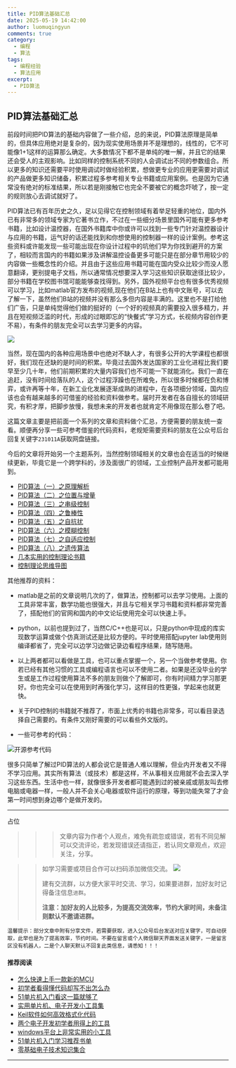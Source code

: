 ```yaml
---
title: PID算法基础汇总
date: 2025-05-19 14:42:00
author: luomuqingyun
comments: true
category:
  - 编程
  - 算法
tags:
  - 编程经验
  - 算法应用
excerpt:
  - PID算法
---
```

## PID算法基础汇总

前段时间把PID算法的基础内容做了一些介绍，总的来说，PID算法原理是简单的，但具体应用绝对是复杂的，因为现实使用场景并不是理想的，线性的，它不可能像1+1这样的运算那么确定。大多数情况下都不是单纯的唯一解，并且它的结果还会受人的主观影响。比如同样的控制系统不同的人会调试出不同的参数组合。所以更多的知识还需要平时使用调试时做经验积累，想做更专业的应用更需要对调试的产品做更多知识储备，积累过程多参考相关专业书籍或应用案例。也是因为它通常没有绝对的标准结果，所以若是刚接触它也完全不要被它的概念吓唬了，按一定的规则放心去调试就好了。

PID算法已有百年历史之久，足以见得它在控制领域有着举足轻重的地位，国内外已有非常多的领域专家为它著书立作，不过在一些细分场景里国外可能有更多参考书籍，比如设计温控器，在国外书籍库中你或许可以找到一些专门针对温控器设计与应用的书籍，运气好的话还能找到和你想使用的控制器一样的设计案例。参考这些资料或许能发现一些可能出现在你设计过程中的坑他们早为你找到避开的方案了，相较而言国内的书籍如果涉及讲解温控设备更多可能只是在部分章节用较少的内容做一些概念性的介绍。并且由于这些应用书籍可能在国内受众比较少而没人愿意翻译，更别提电子文档，所以通常情况想要深入学习这些知识获取途径比较少，部分书籍在学校图书馆可能能够查找得到。另外，国外视频平台也有很多优秀视频可以学习，比如matlab官方发布的视频,现在他们在B站上也有中文账号，可以去了解一下，虽然他们B站的视频并没有那么多但内容是丰满的。这里也不是打给他们广告，只是单纯觉得他们做的挺好的（一个好的视频真的需要投入很多精力，并且在短视频泛滥的时代，形成的过眼即忘的“快餐式”学习方式，长视频内容创作更不易），有条件的朋友完全可以去学习更多的内容。

![](https://files.mdnice.com/user/38598/bb6a051d-c814-45dc-93c2-765a695315e8.png)

当然，现在国内的各种应用场景中也绝对不缺人才，有很多公开的大学课程也都很好，我们现在还缺的是时间的积累。毕竟过去国外发达国家的工业化进程比我们要早至少几十年，他们前期积累的大量内容我们也不可能一下就能消化。我们一直在追赶，没有时间给落队的人，这个过程浮躁也在所难免，所以很多时候都在负和博弈，或许再等十年，在新工业化发展逐渐成熟的进程中，在各项细分领域，国内应该也会有越来越多的可借鉴的经验和资料做参考。届时开发者在各自擅长的领域研究，有积才厚，把脚步放慢，我想未来的开发者也就肯定不用像现在那么卷了吧。

这篇文章主要是把前面一个系列的文章和资料做个汇总，方便需要的朋友统一查看。顺便再分享一些可参考借鉴的代码资料，老规矩需要资料的朋友在公众号后台回复关键字`231011A`获取网盘链接。

今后的文章将开始另一个主题系列，当然控制领域相关的文章也会在适当的时候继续更新，毕竟它是一个跨学科的，涉及面很广的领域，工业控制产品开发都可能用到。

- [PID算法（一）之原理解析](https://mp.weixin.qq.com/s?__biz=MzI1OTQ4MTg4Ng==&mid=2247486314&idx=1&sn=320c7d88c90604a8af80f472771246bb&chksm=ea79031bdd0e8a0d2b77c9450c39eb002805efb3c34bc44477feb56059b46f0dc71999cc8f73&token=2119834800&lang=zh_CN#rd)
- [PID算法（二）之位置与增量](https://mp.weixin.qq.com/s?__biz=MzI1OTQ4MTg4Ng==&mid=2247486361&idx=1&sn=632673e9fb92b49b3cfd8b52c6e483ea&chksm=ea7903e8dd0e8afeee8db64e97b44d5b7a72e1a1e775a70a70aa3a9e4ebee6d834257466ac04&token=2119834800&lang=zh_CN#rd)
- [PID算法（三）之串级控制](https://mp.weixin.qq.com/s?__biz=MzI1OTQ4MTg4Ng==&mid=2247486375&idx=1&sn=4c0d39a4f31b37fafef555235584e384&chksm=ea7903d6dd0e8ac0513d91640a9157466602dc7ebc3036aa97531b186b54b1edfeccaf6706d1&token=2119834800&lang=zh_CN#rd)
- [PID算法（四）之鲁棒性](https://mp.weixin.qq.com/s?__biz=MzI1OTQ4MTg4Ng==&mid=2247486383&idx=1&sn=a0bf54c7aa31041602b3f24ad418a3d3&chksm=ea7903dedd0e8ac81a79d9e491727a7298e11014fdba31b0b3e44e0739ef0ff7f965bfa02096&token=2119834800&lang=zh_CN#rd)
- [PID算法（五）之自抗扰](https://mp.weixin.qq.com/s?__biz=MzI1OTQ4MTg4Ng==&mid=2247486421&idx=1&sn=723513a1cebb3cf3310d8e2b6105930b&chksm=ea7903a4dd0e8ab24e1a98e20e6dd7365b01f473e3ffd80b1f63284dd8a66b484da34140ae74&token=2119834800&lang=zh_CN#rd)
- [PID算法（六）之模糊控制](https://mp.weixin.qq.com/s?__biz=MzI1OTQ4MTg4Ng==&mid=2247486434&idx=1&sn=db72c05c209b5696ca0990c7a7001ee9&chksm=ea790393dd0e8a85aca906b3aab95bab208df5b683440e3bdb232fe5aeb22c6567463110b426&token=2119834800&lang=zh_CN#rd)
- [PID算法（七）之自适应控制](https://mp.weixin.qq.com/s?__biz=MzI1OTQ4MTg4Ng==&mid=2247486451&idx=1&sn=2e20314ad6de5ae1836dcff428059036&chksm=ea790382dd0e8a94f943af6d1f9d9680ffa1dba3f9f5305b41eeac56cb279fb1655df080a18e&token=2119834800&lang=zh_CN&poc_token=HKVnJmWjkUt2yx4GZVc5AMOF9QXnAYQL5cF9pf31)
- [PID算法（八）之遗传算法](https://mp.weixin.qq.com/s?__biz=MzI1OTQ4MTg4Ng==&mid=2247486511&idx=1&sn=5c7582635b2490a698bc8467a4bc04b4&chksm=ea79045edd0e8d488e1d05be8df4dd873bba7e50212c21dad5b2080e156c7d61d3013f97b25a&token=2119834800&lang=zh_CN#rd)
- [几本实用的控制理论书籍](https://mp.weixin.qq.com/s?__biz=MzI1OTQ4MTg4Ng==&mid=2247486478&idx=1&sn=6bae6ef87e4bb5acd0e095f8adfbb6a7&chksm=ea79047fdd0e8d69c07d3e1fc13cc1ca1153905533827f4fd65905bf7e2d2d4bcc99b272006d&token=2119834800&lang=zh_CN#rd)
- [控制理论思维导图](https://mp.weixin.qq.com/s?__biz=MzI1OTQ4MTg4Ng==&mid=2247486407&idx=1&sn=f2c4d7cd4ae591e07f0d344a0203ab58&chksm=ea7903b6dd0e8aa0b24f8de306139c385beacc60f8bd0bfe1bf0236b865d458a31e2d11a237c&token=2119834800&lang=zh_CN#rd)

其他推荐的资料：

- matlab是之前的文章说明几次的了，做算法，控制都可以去学习使用。上面的工具非常丰富，数学功能也很强大，并且与它相关学习书籍和资料都非常完善了，搭配他们的官网和国内的中文论坛使用完全可以快速上手。
- python，以前也提到过了，当然C/C++也是可以，只是python中现成的库实现数学运算或做个仿真测试还是比较方便的。平时使用搭配jupyter lab使用则编译都省了，完全可以边学习边做记录边看程序结果，随写随用。

- 以上两者都可以看做是工具，也可以重点掌握一个，另一个当做参考使用。你若已经有其他习惯的工具或编程语言也可以不使用二者。如果是还没毕业的学生或是工作过程使用算法不多的朋友则做个了解即可，你有时间精力学习那更好。你也完全可以在使用到时再强化学习，这样目的性更强，学起来也就更快。

- 关于PID控制的书籍就不推荐了，市面上优秀的书籍也非常多，可以看目录选择自己需要的。有条件又刚好需要的可以看些外文版的。

- 一些可参考的代码：

![开源参考代码](https://files.mdnice.com/user/38598/e8eeca4b-5cec-4d9c-a4c9-07a821ab4953.png)

很多只简单了解过PID算法的人都会说它是普通人难以理解，但业内开发者又不得不学习应用。其实所有算法（或技术）都是这样，不从事相关应用就不会去深入学习这些东西。生活中也一样，就像很多开发者都可能遇到过的被亲戚或朋友叫去修电脑或电器一样，一般人并不会关心电器或软件运行的原理，等到功能失常了才会第一时间想到身边哪个是做开发的。

----

占位

>>>文章内容为作者个人观点，难免有疏忽或错误，若有不同见解可以交流评论，若发现错误还请指正，若认同文章观点，欢迎关注，分享。

>>如学习需要或项目合作可以扫码添加微信交流。
>>![](https://files.mdnice.com/user/38598/6fbcd253-edc6-4175-ba0c-44e24ad33b21.jpg)
>>
>>建有交流群，以方便大家平时交流、学习，如果要进群，加好友时记得备注信息`进群`。
>>
>>**注意：加好友的人比较多，为提高交流效率，节约大家时间，未备注则默认不邀请进群。**

`温馨提示：部分文章中附有分享文件，若需要获取，进入公众号后台发送对应关键字，可自动获取，此举也是为了提高效率，节约时间。不要在留言或个人微信聊天界面发送关键字，一是留言区没有机器人，二是个人聊天默认不回复此类信息，请悉知！！！`

#### 推荐阅读
- [怎么快速上手一款新的MCU](https://mp.weixin.qq.com/s?__biz=MzI1OTQ4MTg4Ng==&mid=2247485581&idx=1&sn=b36e6536717774f7931c7aa93d5b237a&chksm=ea7900fcdd0e89ea0db13737720edc996fcb3fdbab3e43b4a92316240ac66d4b5a8bf9a07e78&token=466212876&lang=zh_CN#rd)
- [初学者看得懂代码却写不出怎么办](https://mp.weixin.qq.com/s?__biz=MzI1OTQ4MTg4Ng==&mid=2247485862&idx=1&sn=830ede5ac467c8d396adfbea141f0526&chksm=ea7901d7dd0e88c1e8e5396305ab83c6fbd884cf356ad64c54463230364e865a1659f193dd1f&token=63320980&lang=zh_CN#rd)
- [51单片机入门看这一篇就够了](https://mp.weixin.qq.com/s?__biz=MzI1OTQ4MTg4Ng==&mid=2247485523&idx=1&sn=b7fcd1b86e2467d6f03b1a520c39bb06&chksm=ea790022dd0e893452c4994fa16d63111b16d9878c303712f695b58b7af360b7b18c1ed4b201&token=1711068967&lang=zh_CN#rd)
- [实用单片机、电子开发小工具集](https://mp.weixin.qq.com/s?__biz=MzI1OTQ4MTg4Ng==&mid=2247485606&idx=1&sn=2b433faa2e436fc762dc538c9cf3fe14&chksm=ea7900d7dd0e89c169f8948ff3d423016c8f51f1c914eb7b0d20cba8145b9ffa54815915d67b&token=1580674001&lang=zh_CN#rd)
- [Keil软件如何高效格式化代码](https://mp.weixin.qq.com/s?__biz=MzI1OTQ4MTg4Ng==&mid=2247485572&idx=1&sn=17cefa35d9d660083d419a7e9b6db6f7&chksm=ea7900f5dd0e89e35b65ba26354cc69ad24f686d8e18abd34e0932567a9345e8c9ed653eee6b&token=1711068967&lang=zh_CN#rd)
- [两个电子开发初学者用得上的工具](https://mp.weixin.qq.com/s?__biz=MzI1OTQ4MTg4Ng==&mid=2247485987&idx=1&sn=106e52add61999ae4bddd8b28c7ed2b1&chksm=ea790252dd0e8b44e36e26f20153b1bd73a0fff98ef3c50330358435a9dfac2d97e04a30d59e&token=63320980&lang=zh_CN#rd)
- [windows平台上非常实用的小工具](https://mp.weixin.qq.com/s?__biz=MzI1OTQ4MTg4Ng==&mid=2247485420&idx=2&sn=728ca4abbadf7caf51c392e7d7045cbe&chksm=ea790f9ddd0e868b9fa162c80db1876199845f387bbe851c8d38a4e8412329ae635916c13cfb&token=1711068967&lang=zh_CN#rd)
- [51单片机入门学习推荐书单](https://mp.weixin.qq.com/s?__biz=MzI1OTQ4MTg4Ng==&mid=2247485689&idx=3&sn=d4c0d26781f307ffd26defdc4022c928&chksm=ea790088dd0e899e2872692b9568309e779acfc515e82c28a853d4228de2e2b8f7ee7149913f&token=63320980&lang=zh_CN#rd)
- [零基础电子技术知识集合](https://mp.weixin.qq.com/s?__biz=MzI1OTQ4MTg4Ng==&mid=2247485689&idx=4&sn=211c2d0871a19c5e92cdf0c34f01d96b&chksm=ea790088dd0e899e3042a649a346bc98e94189d1fd18da2b954a7ddb781582dc2d0a82e07f4d&token=970763775&lang=zh_CN#rd)
----
